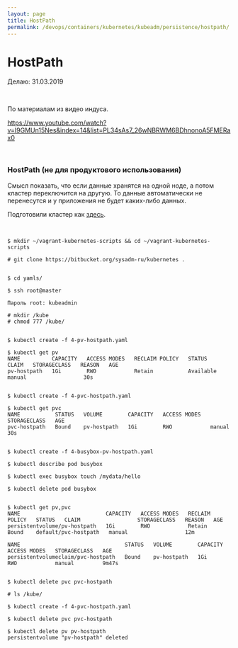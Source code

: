```yaml
---
layout: page
title: HostPath
permalink: /devops/containers/kubernetes/kubeadm/persistence/hostpath/
---
```


# HostPath

Делаю: 31.03.2019

<br/>

По материалам из видео индуса.

https://www.youtube.com/watch?v=I9GMUn15Nes&index=14&list=PL34sAs7_26wNBRWM6BDhnonoA5FMERax0

<br/>

### HostPath (не для продуктового использования)

Смысл показать, что если данные хранятся на одной ноде, а потом кластер переключится на другую. То данные автоматически не перенесутся и у приложения не будет каких-либо данных.

Подготовили кластер как <a href="/devops/containers/kubernetes/kubeadm/vagrant-centos7-3-node-kubernetes-cluster/">здесь</a>.

<br/>

    $ mkdir ~/vagrant-kubernetes-scripts && cd ~/vagrant-kubernetes-scripts

    # git clone https://bitbucket.org/sysadm-ru/kubernetes .


    $ cd yamls/

    $ ssh root@master

    Пароль root: kubeadmin

    # mkdir /kube
    # chmod 777 /kube/


    $ kubectl create -f 4-pv-hostpath.yaml

    $ kubectl get pv
    NAME          CAPACITY   ACCESS MODES   RECLAIM POLICY   STATUS      CLAIM   STORAGECLASS   REASON   AGE
    pv-hostpath   1Gi        RWO            Retain           Available           manual                  30s


    $ kubectl create -f 4-pvc-hostpath.yaml

    $ kubectl get pvc
    NAME           STATUS   VOLUME        CAPACITY   ACCESS MODES   STORAGECLASS   AGE
    pvc-hostpath   Bound    pv-hostpath   1Gi        RWO            manual         30s


    $ kubectl create -f 4-busybox-pv-hostpath.yaml

    $ kubectl describe pod busybox

    $ kubectl exec busybox touch /mydata/hello

    $ kubectl delete pod busybox


    $ kubectl get pv,pvc
    NAME                           CAPACITY   ACCESS MODES   RECLAIM POLICY   STATUS   CLAIM                  STORAGECLASS   REASON   AGE
    persistentvolume/pv-hostpath   1Gi        RWO            Retain           Bound    default/pvc-hostpath   manual                  12m

    NAME                                 STATUS   VOLUME        CAPACITY   ACCESS MODES   STORAGECLASS   AGE
    persistentvolumeclaim/pvc-hostpath   Bound    pv-hostpath   1Gi        RWO            manual         9m47s


    $ kubectl delete pvc pvc-hostpath

    # ls /kube/

    $ kubectl create -f 4-pvc-hostpath.yaml

    $ kubectl delete pvc pvc-hostpath

    $ kubectl delete pv pv-hostpath
    persistentvolume "pv-hostpath" deleted
